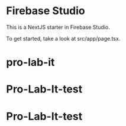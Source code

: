 # Firebase Studio

This is a NextJS starter in Firebase Studio.

To get started, take a look at src/app/page.tsx.
# pro-lab-it
# Pro-Lab-It-test
# Pro-Lab-It-test
